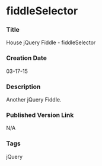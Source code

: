 fiddleSelector
======

### Title

House jQuery Fiddle - fiddleSelector


### Creation Date

03-17-15


### Description

Another jQuery Fiddle. 


### Published Version Link

N/A


### Tags

jQuery
